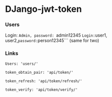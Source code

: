 # DJango-jwt-token
  ### Users
Login: ```Admin, password: ```admin12345 ```
Login: ```user1, user2,``` password: ```person12345``` (same for two)
  ### Links
```
Users: 'users/'
```
```
token_obtain_pair: 'api/token/'
```
```
token_refresh: 'api/token/refresh/'
```
```
token_verify: 'api/token/verify/'
```

